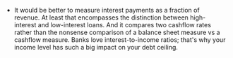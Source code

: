 - It would be better to measure interest payments as a fraction of revenue.
  At least that encompasses the distinction between high-interest and low-interest loans. And it compares two cashflow rates rather than the nonsense comparison of a balance sheet measure vs a cashflow measure. Banks love interest-to-income ratios; that's why your income level has such a big impact on your debt ceiling.

